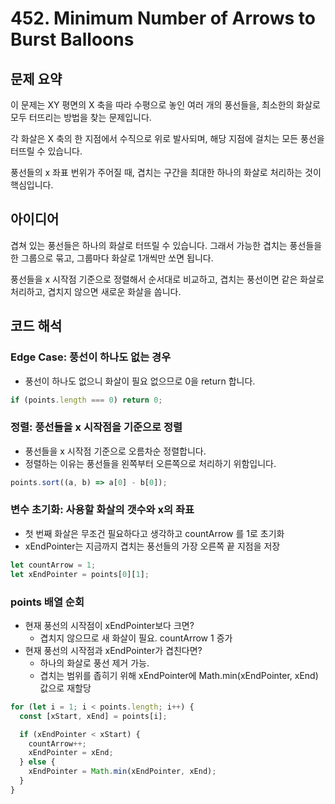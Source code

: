 # 452. Minimum Number of Arrows to Burst Balloons

## 문제 요약

이 문제는 XY 평면의 X 축을 따라 수평으로 놓인 여러 개의 풍선들을, 최소한의 화살로 모두 터뜨리는 방법을 찾는 문제입니다.

각 화살은 X 축의 한 지점에서 수직으로 위로 발사되며, 해당 지점에 걸치는 모든 풍선을 터뜨릴 수 있습니다.

풍선들의 x 좌표 번위가 주어질 때, 겹치는 구간을 최대한 하나의 화살로 처리하는 것이 핵심입니다.

## 아이디어

겹쳐 있는 풍선들은 하나의 화살로 터뜨릴 수 있습니다. 그래서 가능한 겹치는 풍선들을 한 그룹으로 묶고, 그룹마다 화살로 1개씩만 쏘면 됩니다.

풍선들을 x 시작점 기준으로 정렬해서 순서대로 비교하고, 겹치는 풍선이면 같은 화살로 처리하고, 겹치지 않으면 새로운 화살을 쏩니다.

## 코드 해석

### Edge Case: 풍선이 하나도 없는 경우

- 풍선이 하나도 없으니 화살이 필요 없으므로 0을 return 합니다.

```typescript
if (points.length === 0) return 0;
```

### 정렬: 풍선들을 x 시작점을 기준으로 정렬

- 풍선들을 x 시작점 기준으로 오름차순 정렬합니다.
- 정렬하는 이유는 풍선들을 왼쪽부터 오른쪽으로 처리하기 위함입니다.

```typescript
points.sort((a, b) => a[0] - b[0]);
```

### 변수 초기화: 사용할 화살의 갯수와 x의 좌표

- 첫 번째 화살은 무조건 필요하다고 생각하고 countArrow 를 1로 초기화
- xEndPointer는 지금까지 겹치는 풍선들의 가장 오른쪽 끝 지점을 저장

```typescript
let countArrow = 1;
let xEndPointer = points[0][1];
```

### points 배열 순회

- 현재 풍선의 시작점이 xEndPointer보다 크면?
  - 겹치지 않으므로 새 화살이 필요. countArrow 1 증가
- 현재 풍선의 시작점과 xEndPointer가 겹친다면?
  - 하나의 화살로 풍선 제거 가능.
  - 겹치는 범위를 좁히기 위해 xEndPointer에 Math.min(xEndPointer, xEnd) 값으로 재할당

```typescript
for (let i = 1; i < points.length; i++) {
  const [xStart, xEnd] = points[i];

  if (xEndPointer < xStart) {
    countArrow++;
    xEndPointer = xEnd;
  } else {
    xEndPointer = Math.min(xEndPointer, xEnd);
  }
}
```
